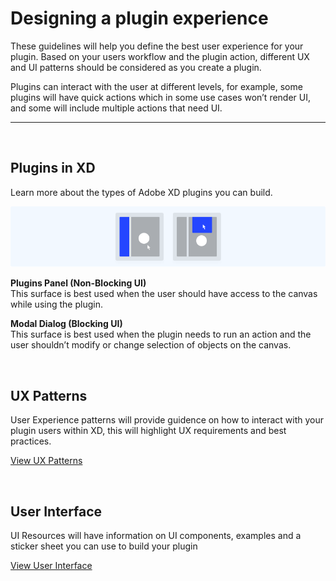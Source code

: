 # Designing a plugin experience

These guidelines will help you define the best user experience for your plugin. Based on your users workflow and the plugin action, different UX and UI patterns should be considered as you create a plugin.

Plugins can interact with the user at different levels, for example, some plugins will have quick actions which in some use cases won’t render UI, and some will include multiple actions that need UI. 

----------

 <br />
 
## Plugins in XD

Learn more about the types of Adobe XD plugins you can build.

![Panels and modals](ux-images/Design-xd-plugins-1.png)

**Plugins Panel (Non-Blocking UI)**  
This surface is best used when the user should have access to the canvas while using the plugin.

**Modal Dialog (Blocking UI)**  
This surface is best used when the plugin needs to run an action and the user shouldn’t modify or change selection of objects on the canvas.

 <br />

## UX Patterns

User Experience patterns will provide guidence on how to interact with your plugin users within XD, this will highlight UX requirements and best practices.

[View UX Patterns](ux-patterns/index.md)

 <br />
 
## User Interface

UI Resources will have information on UI components, examples and a sticker sheet you can use to build your plugin 

[View User Interface](user-interface/index.md)
